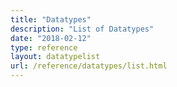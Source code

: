 ```yaml
---
title: "Datatypes"
description: "List of Datatypes"
date: "2018-02-12"
type: reference
layout: datatypelist
url: /reference/datatypes/list.html
---
```

